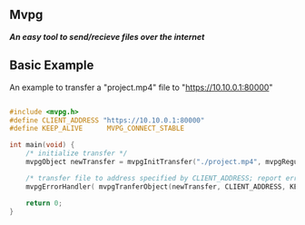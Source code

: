 ## Mvpg
***An easy tool to send/recieve files over the internet***

## Basic Example
An example to transfer a "project.mp4" file to "https://10.10.0.1:80000"
```C

#include <mvpg.h>
#define CLIENT_ADDRESS "https://10.10.0.1:80000"
#define KEEP_ALIVE      MVPG_CONNECT_STABLE

int main(void) {
    /* initialize transfer */
    mvpgObject newTransfer = mvpgInitTransfer("./project.mp4", mvpgRegular);

    /* transfer file to address specified by CLIENT_ADDRESS; report error if tranfer fails */
    mvpgErrorHandler( mvpgTranferObject(newTransfer, CLIENT_ADDRESS, KEEP_ALIVE), "failed to initiate transfer");

    return 0;
}
```
